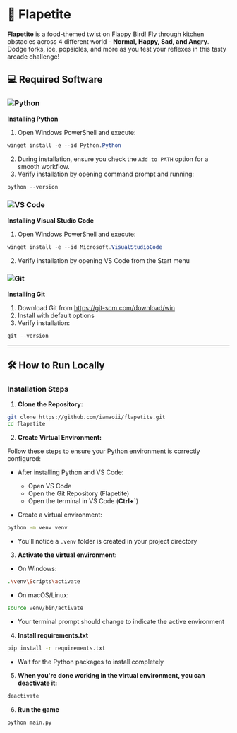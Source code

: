 # 🦆 Flapetite
**Flapetite** is a food-themed twist on Flappy Bird! Fly through kitchen obstacles across 4 different world - **Normal, Happy, Sad, and Angry**. Dodge forks, ice, popsicles, and more as you test your reflexes in this tasty arcade challenge!

## 💻 Required Software

### ![Python](https://img.shields.io/badge/Python%20-3776AB?style=flat&logo=python&logoColor=white)
**Installing Python**
1. Open Windows PowerShell and execute:
```powershell
winget install -e --id Python.Python
```
2. During installation, ensure you check the `Add to PATH` option for a smooth workflow.
3. Verify installation by opening command prompt and running:
```powershell
python --version
```

### ![VS Code](https://img.shields.io/badge/VS%20Code-007ACC?style=flat&logo=visualstudiocode&logoColor=white)
**Installing Visual Studio Code**
1. Open Windows PowerShell and execute:
```powershell
winget install -e --id Microsoft.VisualStudioCode
```
2. Verify installation by opening VS Code from the Start menu

### ![Git](https://img.shields.io/badge/Git-F05032?style=flat&logo=git&logoColor=white)
**Installing Git**
1. Download Git from https://git-scm.com/download/win
2. Install with default options
3. Verify installation:
```powershell
git --version
```

---

## 🛠️ How to Run Locally

### Installation Steps

1. **Clone the Repository:**
```bash
git clone https://github.com/iamaoii/flapetite.git
cd flapetite
```

2. **Create Virtual Environment:**

Follow these steps to ensure your Python environment is correctly configured:

- After installing Python and VS Code:
   - Open VS Code
   - Open the Git Repository (Flapetite)
   - Open the terminal in VS Code (**Ctrl+`**)

- Create a virtual environment:
```bash
python -m venv venv
```
- You'll notice a `.venv` folder is created in your project directory

3. **Activate the virtual environment:**
- On Windows:
```bash
.\venv\Scripts\activate
```
   - On macOS/Linux:
```bash
source venv/bin/activate
```
- Your terminal prompt should change to indicate the active environment


4. **Install requirements.txt**
```bash
pip install -r requirements.txt
```
   - Wait for the Python packages to install completely

5. **When you're done working in the virtual environment, you can deactivate it:**
```bash
deactivate
```

6. **Run the game**
```bash
python main.py
```
